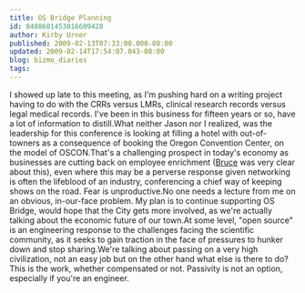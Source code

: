 ```yaml
---
title: OS Bridge Planning
id: 8408601453016609428
author: Kirby Urner
published: 2009-02-13T07:33:00.000-08:00
updated: 2009-02-14T17:54:07.043-08:00
blog: bizmo_diaries
tags: 
---
```


I showed up late to this meeting, as I'm pushing hard on a writing project having to do with the CRRs versus LMRs, clinical research records versus legal medical records.  I've been in this business for fifteen years or so, have a lot of information to distill.What neither Jason nor I realized, was the leadership for this conference is looking at filling a hotel with out-of-towners as a consequence of booking the Oregon Convention Center, on the model of OSCON.That's a challenging prospect in today's economy as businesses are cutting back on employee enrichment ([Bruce](http://worldgame.blogspot.com/2006/02/bruce-adams-presents.html) was very clear about this), even where this may be a perverse response given networking is often the lifeblood of an industry, conferencing a chief way of keeping shows on the road.  Fear is unproductive.No one needs a lecture from me on an obvious, in-our-face problem.  My plan is to continue supporting OS Bridge, would hope that the City gets more involved, as we're actually talking about the economic future of our town.At some level, "open source" is an engineering response to the challenges facing the scientific community, as it seeks to gain traction in the face of pressures to hunker down and stop sharing.We're talking about passing on a very high civilization, not an easy job but on the other hand what else is there to do?  This is the work, whether compensated or not.  Passivity is not an option, especially if you're an engineer.